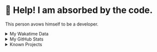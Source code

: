 # 🥺 Help! I am absorbed by the code. 

This person avows himself to be a developer.

<details>

<summary>My Wakatime Data</summary>

<!--START_SECTION:waka-->
![Lines of code](https://img.shields.io/badge/From%20Hello%20World%20I%27ve%20Written-7.4%20million%20lines%20of%20code-blue)

**🐱 My GitHub Data** 

> 📦 685.5 kB Used in GitHub's Storage 
 > 
> 🏆 942 Contributions in the Year 2023
 > 
> 🚫 Not Opted to Hire
 > 
> 📜 78 Public Repositories 
 > 
> 🔑 18 Private Repositories 
 > 
**I'm an Early 🐤** 

```text
🌞 Morning                1478 commits        ██████░░░░░░░░░░░░░░░░░░░   23.97 % 
🌆 Daytime                2549 commits        ██████████░░░░░░░░░░░░░░░   41.34 % 
🌃 Evening                2070 commits        ████████░░░░░░░░░░░░░░░░░   33.57 % 
🌙 Night                  69 commits          ░░░░░░░░░░░░░░░░░░░░░░░░░   01.12 % 
```
📅 **I'm Most Productive on Wednesday** 

```text
Monday                   720 commits         ███░░░░░░░░░░░░░░░░░░░░░░   11.68 % 
Tuesday                  1043 commits        ████░░░░░░░░░░░░░░░░░░░░░   16.92 % 
Wednesday                1051 commits        ████░░░░░░░░░░░░░░░░░░░░░   17.05 % 
Thursday                 843 commits         ███░░░░░░░░░░░░░░░░░░░░░░   13.67 % 
Friday                   939 commits         ████░░░░░░░░░░░░░░░░░░░░░   15.23 % 
Saturday                 843 commits         ███░░░░░░░░░░░░░░░░░░░░░░   13.67 % 
Sunday                   727 commits         ███░░░░░░░░░░░░░░░░░░░░░░   11.79 % 
```


**I Mostly Code in Go** 

```text
Go                       32 repos            █████████░░░░░░░░░░░░░░░░   34.78 % 
Python                   20 repos            █████░░░░░░░░░░░░░░░░░░░░   21.74 % 
HTML                     6 repos             ██░░░░░░░░░░░░░░░░░░░░░░░   06.52 % 
Dart                     2 repos             █░░░░░░░░░░░░░░░░░░░░░░░░   02.17 % 
TypeScript               1 repo              ░░░░░░░░░░░░░░░░░░░░░░░░░   01.09 % 
```



**Timeline**

![Lines of Code chart](https://raw.githubusercontent.com/cdfmlr/cdfmlr/master/assets/bar_graph.png)


 Last Updated on 26/06/2023 02:28:59 UTC
<!--END_SECTION:waka-->

</details>

<details>
 
 <summary>My GitHub Stats</summary>

[![CDFMLR's github stats](https://github-readme-stats.vercel.app/api?username=cdfmlr&count_private=true&show_icons=true)](https://github.com/anuraghazra/github-readme-stats)
 
</details>

<details>

<summary>Known Projects</summary>

[![Star History Chart](https://api.star-history.com/svg?repos=cdfmlr/pyflowchart,cdfmlr/muvtuber,cdfmlr/crud,cdfmlr/murecom-verse-1,cdfmlr/murecom-intro&type=Date)](https://star-history.com/#cdfmlr/pyflowchart&cdfmlr/muvtuber&cdfmlr/crud&cdfmlr/murecom-verse-1&cdfmlr/murecom-intro&Date)

 </details>
